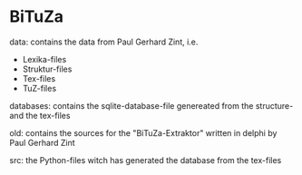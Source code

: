 BiTuZa
======

data: contains the data from Paul Gerhard Zint, i.e. 
  - Lexika-files
  - Struktur-files
  - Tex-files
  - TuZ-files
  
databases: contains the sqlite-database-file genereated from the structure- and the tex-files

old: contains the sources for the "BiTuZa-Extraktor" written in delphi by Paul Gerhard Zint

src: the Python-files witch has generated the database from the tex-files